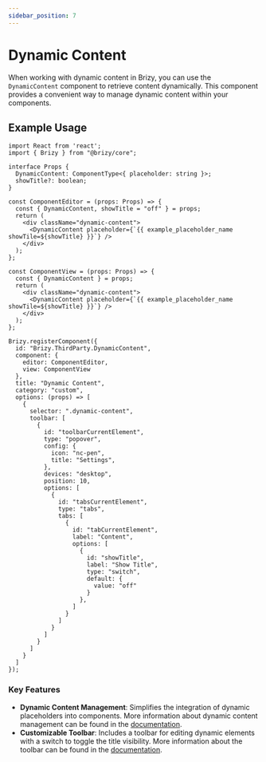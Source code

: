 ```yaml
---
sidebar_position: 7
---
```


# Dynamic Content

When working with dynamic content in Brizy, you can use the `DynamicContent` component to retrieve content dynamically. 
This component provides a convenient way to manage dynamic content within your components.

## Example Usage

```tsx
import React from 'react';
import { Brizy } from "@brizy/core";

interface Props {
  DynamicContent: ComponentType<{ placeholder: string }>;
  showTitle?: boolean;
}

const ComponentEditor = (props: Props) => {
  const { DynamicContent, showTitle = "off" } = props;
  return (
    <div className="dynamic-content">
      <DynamicContent placeholder={`{{ example_placeholder_name showTile=${showTitle} }}`} />
    </div>
  );
};

const ComponentView = (props: Props) => {
  const { DynamicContent } = props;
  return (
    <div className="dynamic-content">
      <DynamicContent placeholder={`{{ example_placeholder_name showTile=${showTitle} }}`} />
    </div>
  );
};

Brizy.registerComponent({
  id: "Brizy.ThirdParty.DynamicContent",
  component: {
    editor: ComponentEditor,
    view: ComponentView
  },
  title: "Dynamic Content",
  category: "custom",
  options: (props) => [
    {
      selector: ".dynamic-content",
      toolbar: [
        {
          id: "toolbarCurrentElement",
          type: "popover",
          config: {
            icon: "nc-pen",
            title: "Settings",
          },
          devices: "desktop",
          position: 10,
          options: [
            {
              id: "tabsCurrentElement",
              type: "tabs",
              tabs: [
                {
                  id: "tabCurrentElement",
                  label: "Content",
                  options: [
                    {
                      id: "showTitle",
                      label: "Show Title",
                      type: "switch",
                      default: {
                        value: "off"
                      }
                    },
                  ]
                }
              ]
            }
          ]
        }
      ]
    }
  ]
});
```

### Key Features
- **Dynamic Content Management**: Simplifies the integration of dynamic placeholders into components. More information about dynamic content management can be found in the [documentation](/api-reference/editor-config/page#dynamiccontent-parameters).
- **Customizable Toolbar**: Includes a toolbar for editing dynamic elements with a switch to toggle the title visibility. More information about the toolbar can be found in the [documentation](/docs-internals/brizy-editor/introduction).
